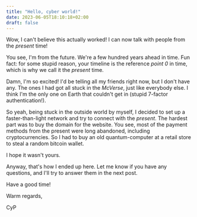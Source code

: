 ```yaml
---
title: "Hello, cyber world!"
date: 2023-06-05T18:10:18+02:00
draft: false
---
```


Wow, I can't believe this actually worked!
I can now talk with people from the _present_ time!

You see, I'm from the future.
We're a few hundred years ahead in time.
Fun fact: for some stupid reason, your timeline is the reference _point 0_ in time,
    which is why we call it the _present_ time.

Damn, I'm so excited! I'd be telling all my friends right now, but I don't have
any. The ones I had got all stuck in the _McVerse_, just like everybody else.
I think I'm the only one on Earth that couldn't get in (stupid 7-factor
    authentication!).

So yeah, being stuck in the outside world by myself, I decided to set up a
faster-than-light network and try to connect with the _present_. The hardest
part was to buy the domain for the website. You see, most of the payment methods from the
present were long abandoned, including cryptocurrencies. So I had to buy an old
quantum-computer at a retail store to steal a random bitcoin wallet.

I hope it wasn't yours.

Anyway, that's how I ended up here.
Let me know if you have any questions, and
I'll try to answer them in the next post.

Have a good time!

Warm regards,

CyP
